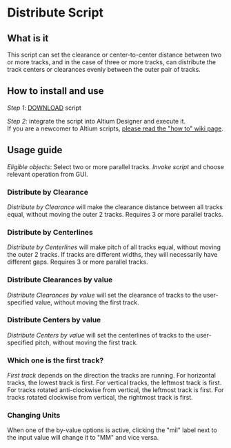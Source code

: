 # Distribute Script

## What is it
This script can set the clearance or center-to-center distance between two or more tracks, and in the case of three or more tracks, can distribute the track centers or clearances evenly between the outer pair of tracks.

## How to install and use
_Step 1_: [DOWNLOAD](https://minhaskamal.github.io/DownGit/#/home?url=https://github.com/RnDMonkey/scripts-libraries/new/Update-Distribute-script/Distribute) script

_Step 2_: integrate the script into Altium Designer and execute it.\
If you are a newcomer to Altium scripts, [please read the "how to" wiki page](https://github.com/Altium-Designer-addons/scripts-libraries/wiki/HowTo_execute_scripts).

## Usage guide
_Eligible objects_: Select two or more parallel tracks.
_Invoke script_ and choose relevant operation from GUI.
### Distribute by Clearance
_Distribute by Clearance_ will make the clearance distance between all tracks equal, without moving the outer 2 tracks. Requires 3 or more parallel tracks.
### Distribute by Centerlines
_Distribute by Centerlines_ will make pitch of all tracks equal, without moving the outer 2 tracks. If tracks are different widths, they will necessarily have different gaps. Requires 3 or more parallel tracks.
### Distribute Clearances by value
_Distribute Clearances by value_ will set the clearance of tracks to the user-specified value, without moving the first track.
### Distribute Centers by value
_Distribute Centers by value_ will set the centerlines of tracks to the user-specified pitch, without moving the first track.
### Which one is the first track?
_First track_ depends on the direction the tracks are running. 
For horizontal tracks, the lowest track is first.
For vertical tracks, the leftmost track is first.
For tracks rotated anti-clockwise from vertical, the leftmost track is first.
For tracks rotated clockwise from vertical, the rightmost track is first.
### Changing Units
When one of the by-value options is active, clicking the "mil" label next to the input value will change it to "MM" and vice versa.

